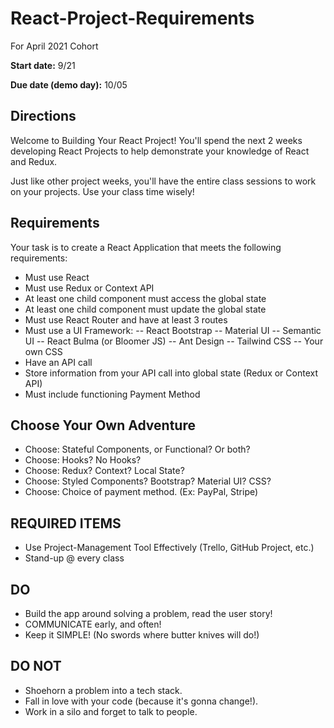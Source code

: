 # React-Project-Requirements
For April 2021 Cohort

**Start date:** 9/21

**Due date (demo day):** 10/05

## Directions
Welcome to Building Your React Project! You'll spend the next 2 weeks developing React Projects to help demonstrate your knowledge of React and Redux.

Just like other project weeks, you'll have the entire class sessions to work on your projects. Use your class time wisely!

## Requirements

Your task is to create a React Application that meets the following requirements:

* Must use React
* Must use Redux or Context API
* At least one child component must access the global state
* At least one child component must update the global state
* Must use React Router and have at least 3 routes
* Must use a UI Framework:
-- React Bootstrap
-- Material UI
-- Semantic UI
--  React Bulma (or Bloomer JS)
-- Ant Design
-- Tailwind CSS
-- Your own CSS
* Have an API call
* Store information from your API call into global state (Redux or Context API)
* Must include functioning Payment Method

## Choose Your Own Adventure
* Choose: Stateful Components, or Functional? Or both?
* Choose: Hooks? No Hooks?
* Choose: Redux? Context? Local State?
* Choose: Styled Components? Bootstrap? Material UI? CSS?
* Choose: Choice of payment method. (Ex: PayPal, Stripe)

## REQUIRED ITEMS
* Use Project-Management Tool Effectively (Trello, GitHub Project, etc.)
* Stand-up @ every class

## DO
* Build the app around solving a problem, read the user story!
* COMMUNICATE early, and often!
* Keep it SIMPLE! (No swords where butter knives will do!)

## DO NOT
* Shoehorn a problem into a tech stack.
* Fall in love with your code (because it's gonna change!).
* Work in a silo and forget to talk to people.
